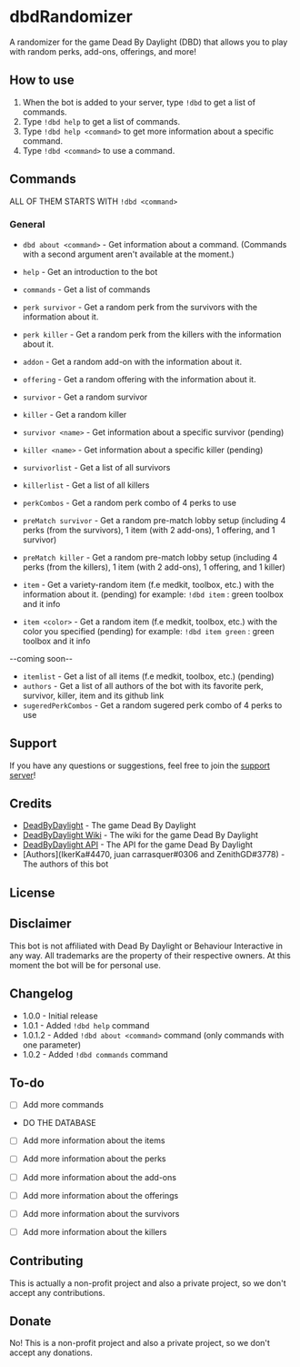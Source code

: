 # dbdRandomizer
A randomizer for the game Dead By Daylight (DBD) that allows you to play with random perks, add-ons, offerings, and more!

## How to use
1. When the bot is added to your server, type `!dbd` to get a list of commands.
2. Type `!dbd help` to get a list of commands.
3. Type `!dbd help <command>` to get more information about a specific command.
4. Type `!dbd <command>` to use a command.

## Commands
ALL OF THEM STARTS WITH `!dbd <command>`

### General
- `dbd about <command>` - Get information about a command. (Commands with a second argument aren't available at the moment.) 

- `help` - Get an introduction to the bot
- `commands` - Get a list of commands
- `perk survivor` - Get a random perk from the survivors with the information about it.
- `perk killer` - Get a random perk from the killers with the information about it.
- `addon` - Get a random add-on with the information about it.
- `offering` - Get a random offering with the information about it.
- `survivor` - Get a random survivor
- `killer` - Get a random killer
- `survivor <name>` - Get information about a specific survivor (pending)
- `killer <name>` - Get information about a specific killer (pending)
- `survivorlist` - Get a list of all survivors
- `killerlist` - Get a list of all killers
- `perkCombos` - Get a random perk combo of 4 perks to use
- `preMatch survivor` - Get a random pre-match lobby setup (including 4 perks (from the survivors), 1 item (with 2 add-ons), 1 offering, and 1 survivor)
- `preMatch killer` - Get a random pre-match lobby setup (including 4 perks (from the killers), 1 item (with 2 add-ons), 1 offering, and 1 killer)
- `item` - Get a variety-random item (f.e medkit, toolbox, etc.) with the information about it. (pending)
    for example: `!dbd item` : green toolbox and it info
- `item <color>` - Get a random item (f.e medkit, toolbox, etc.) with the color you specified (pending)
    for example: `!dbd item green` : green toolbox and it info

--coming soon--

- `itemlist` - Get a list of all items (f.e medkit, toolbox, etc.) (pending)
- `authors` - Get a list of all authors of the bot with its favorite perk, survivor, killer, item and its github link
- `sugeredPerkCombos` - Get a random sugered perk combo of 4 perks to use

## Support
If you have any questions or suggestions, feel free to join the [support server]()!

## Credits
- [DeadByDaylight](https://deadbydaylight.com/) - The game Dead By Daylight
- [DeadByDaylight Wiki](https://deadbydaylight.gamepedia.com/Dead_by_Daylight_Wiki) - The wiki for the game Dead By Daylight
- [DeadByDaylight API]() - The API for the game Dead By Daylight    
- [Authors](IkerKa#4470, juan carrasquer#0306 and ZenithGD#3778) - The authors of this bot

## License



## Disclaimer
This bot is not affiliated with Dead By Daylight or Behaviour Interactive in any way. All trademarks are the property of their respective owners.
At this moment the bot will be for personal use.

## Changelog
- 1.0.0 - Initial release
- 1.0.1 - Added `!dbd help` command
- 1.0.1.2 - Added `!dbd about <command>` command (only commands with one parameter)
- 1.0.2 - Added `!dbd commands` command


## To-do

- [ ] Add more commands
- DO THE DATABASE
- [ ] Add more information about the items
- [ ] Add more information about the perks
- [ ] Add more information about the add-ons
- [ ] Add more information about the offerings
- [ ] Add more information about the survivors
- [ ] Add more information about the killers


## Contributing
This is actually a non-profit project and also a private project, so we don't accept any contributions.

## Donate
No! This is a non-profit project and also a private project, so we don't accept any donations.





